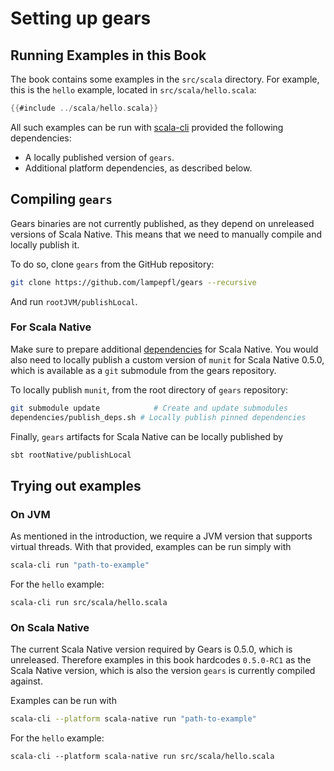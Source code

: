 # Setting up gears

## Running Examples in this Book

The book contains some examples in the `src/scala` directory.
For example, this is the `hello` example, located in `src/scala/hello.scala`:

```scala 3
{{#include ../scala/hello.scala}}
```

All such examples can be run with [scala-cli](https://scala-cli.virtuslab.org)
provided the following dependencies:
- A locally published version of `gears`.
- Additional platform dependencies, as described below.

## Compiling `gears`

Gears binaries are not currently published, as they depend on unreleased versions of Scala Native.
This means that we need to manually compile and locally publish it.

To do so, clone `gears` from the GitHub repository:
```bash
git clone https://github.com/lampepfl/gears --recursive
```

And run `rootJVM/publishLocal`.

### For Scala Native

Make sure to prepare additional [dependencies](https://scala-native.org/en/stable/user/setup.html) for Scala Native.
You would also need to locally publish a custom version of `munit` for Scala Native 0.5.0, which is available as a
`git` submodule from the gears repository.

To locally publish `munit`, from the root directory of `gears` repository:
```bash
git submodule update            # Create and update submodules
dependencies/publish_deps.sh # Locally publish pinned dependencies
```

Finally, `gears` artifacts for Scala Native can be locally published by
```bash
sbt rootNative/publishLocal
```

## Trying out examples

### On JVM

As mentioned in the introduction, we require a JVM version that supports virtual threads.
With that provided, examples can be run simply with
```bash
scala-cli run "path-to-example"
```
For the `hello` example:
```
scala-cli run src/scala/hello.scala
```

### On Scala Native

The current Scala Native version required by Gears is 0.5.0, which is unreleased.
Therefore examples in this book hardcodes `0.5.0-RC1` as the Scala Native version, which
is also the version `gears` is currently compiled against.

Examples can be run with
```bash
scala-cli --platform scala-native run "path-to-example"
```
For the `hello` example:
```
scala-cli --platform scala-native run src/scala/hello.scala
```
